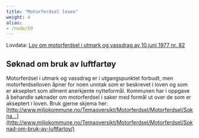 ```yaml
---
title: "Motorferdsel loven"
weight: 4
alias:
- /node/59
---
```


Lovdata: [Lov om motorferdsel i utmark og vassdrag av 10.juni 1977 nr. 82](https://lovdata.no/dokument/NL/lov/1977-06-10-82)

## Søknad om bruk av luftfartøy

Motorferdsel i utmark og vassdrag er i utgangspunktet forbudt, men motorferdselloven åpner for noen unntak som er beskrevet i loven og som er akseptert som allment anerkjente nytteformål. Kommunen har i oppgave å behandle søknader om motorferdsel i saker med formål ut over de som er akseptert i loven. Bruk gjerne skjema her: [http://www.miljokommune.no/Temaoversikt/Motorferdsel/Motorferdsel/Sokna…](http://www.miljokommune.no/Temaoversikt/Motorferdsel/Motorferdsel/Soknad-om-bruk-av-luftfartoy/)
